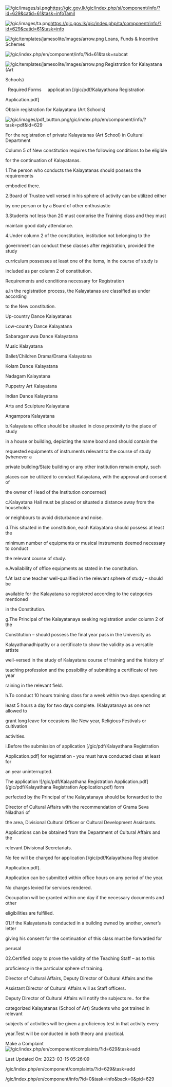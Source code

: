 <!-- Source: https://gic.gov.lk/gic/index.php/en/component/info/?id=629&catid=61&task=info -->

![/gic/images/si.png](/gic/images/si.png)https://gic.gov.lk/gic/index.php/si/component/info/?id=629&catid=61&task=infoTamil

![/gic/images/ta.png](/gic/images/ta.png)https://gic.gov.lk/gic/index.php/ta/component/info/?id=629&catid=61&task=info

![/gic/templates/jamesolite/images/arrow.png](/gic/templates/jamesolite/images/arrow.png) Loans, Funds & Incentive Schemes

![/gic/index.php/en/component/info/?id=61&task=subcat](/gic/index.php/en/component/info/?id=61&task=subcat)

![/gic/templates/jamesolite/images/arrow.png](/gic/templates/jamesolite/images/arrow.png) Registration for Kalayatana (Art

Schools)

  Required Forms     application [/gic/pdf/Kalayathana Registration

Application.pdf]

Obtain registration for Kalayatana (Art Schools)

![/gic/images/pdf_button.png](/gic/images/pdf_button.png)/gic/index.php/en/component/info/?task=pdf&id=629

For the registration of private Kalayatanas (Art School) in Cultural Department

Column 5 of New constitution requires the following conditions to be eligible

for the continuation of Kalayatanas.

1.The person who conducts the Kalayatanas should possess the requirements

embodied there.

2.Board of Trustee well versed in his sphere of activity can be utilized either

by one person or by a Board of other enthusiastic

3.Students not less than 20 must comprise the Training class and they must

maintain good daily attendance.

4.Under column 2 of the constitution, institution not belonging to the

government can conduct these classes after registration, provided the study

curriculum possesses at least one of the items, in the course of study is

included as per column 2 of constitution.

Requirements and conditions necessary for Registration

a.In the registration process, the Kalayatanas are classified as under according

to the New constitution.

Up-country Dance Kalayatanas

Low-country Dance Kalayatana

Sabaragamuwa Dance Kalayatana

Music Kalayatana

Ballet/Children Drama/Drama Kalayatana

Kolam Dance Kalayatana

Nadagam Kalayatana

Puppetry Art Kalayatana

Indian Dance Kalayatana

Arts and Sculpture Kalayatana

Angampora Kalayatana

b.Kalayatana office should be situated in close proximity to the place of study

in a house or building, depicting the name board and should contain the

requested equipments of instruments relevant to the course of study (whenever a

private building/State building or any other institution remain empty, such

places can be utilized to conduct Kalayatana, with the approval and consent of

the owner of Head of the Institution concerned)

c.Kalayatana Hall must be placed or situated a distance away from the households

or neighbours to avoid disturbance and noise.

d.This situated in the constitution, each Kalayatana should possess at least the

minimum number of equipments or musical instruments deemed necessary to conduct

the relevant course of study.

e.Availability of office equipments as stated in the constitution.

f.At last one teacher well-qualified in the relevant sphere of study – should be

available for the Kalayatana so registered according to the categories mentioned

in the Constitution.

g.The Principal of the Kalayatanaya seeking registration under column 2 of the

Constitution – should possess the final year pass in the University as

Kalayathanadhipathy or a certificate to show the validity as a versatile artiste

well-versed in the study of Kalayatana course of training and the history of

teaching profession and the possibility of submitting a certificate of two year

raining in the relevant field.

h.To conduct 10 hours training class for a week within two days spending at

least 5 hours a day for two days complete. (Kalayatanaya as one not allowed to

grant long leave for occasions like New year, Religious Festivals or cultivation

activities.

i.Before the submission of application [/gic/pdf/Kalayathana Registration

Application.pdf] for registration - you must have conducted class at least for

an year uninterrupted.

The application ![/gic/pdf/Kalayathana Registration Application.pdf](/gic/pdf/Kalayathana Registration Application.pdf) form

perfected by the Principal of the Kalayatanaya should be forwarded to the

Director of Cultural Affairs with the recommendation of Grama Seva Niladhari of

the area, Divisional Cultural Officer or Cultural Development Assistants.

Applications can be obtained from the Department of Cultural Affairs and the

relevant Divisional Secretariats.

No fee will be charged for application [/gic/pdf/Kalayathana Registration

Application.pdf].

Application can be submitted within office hours on any period of the year.

No charges levied for services rendered.

Occupation will be granted within one day if the necessary documents and other

eligibilities are fulfilled.

01.If the Kalayatana is conducted in a building owned by another, owner’s letter

giving his consent for the continuation of this class must be forwarded for

perusal

02.Certified copy to prove the validity of the Teaching Staff – as to this

proficiency in the particular sphere of training.

Director of Cultural Affairs, Deputy Director of Cultural Affairs and the

Assistant Director of Cultural Affairs will as Staff officers.

Deputy Director of Cultural Affairs will notify the subjects re.. for the

categorized Kalayatanas (School of Art) Students who got trained in relevant

subjects of activities will be given a proficiency test in that activity every

year.Test will be conducted in both theory and practical.

Make a Complaint ![/gic/index.php/en/component/complaints/?id=629&task=add](/gic/index.php/en/component/complaints/?id=629&task=add)

Last Updated On: 2023-03-15 05:26:09

/gic/index.php/en/component/complaints/?id=629&task=add

/gic/index.php/en/component/info/?id=0&task=info&back=0&pid=629